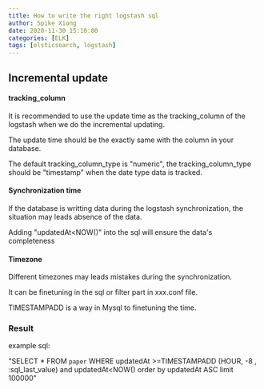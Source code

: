 ```yaml
---
title: How to write the right logstash sql
author: Spike Xiong
date: 2020-11-30 15:10:00
categories: [ELK]
tags: [elsticsearch, logstash]
---
```


## Incremental update
#### tracking_column
It is recommended to use the update time as the tracking_column of the logstash when we do the incremental updating.

The update time should be the exactly same with the column in your database.

The default tracking_column_type is "numeric", the
 tracking_column_type should be "timestamp" when the date type data is tracked.

#### Synchronization time
If the database is writting data during the logstash synchronization, the situation may leads absence of the data.

Adding "updatedAt<NOW()" into the sql will ensure the data's completeness 

#### Timezone
Different timezones may leads mistakes during the synchronization.

It can be finetuning in the sql or filter part in xxx.conf file.

TIMESTAMPADD is a way in Mysql to finetuning the time.

### Result

example sql:

"SELECT * FROM `paper`
		 WHERE  updatedAt >=TIMESTAMPADD
		 (HOUR, -8
		 , :sql_last_value) and 
		 updatedAt<NOW() order by 
		 updatedAt ASC limit 
		 100000"





